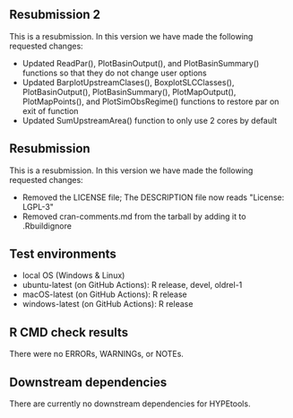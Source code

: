 ## Resubmission 2
This is a resubmission. In this version we have made the following requested changes:
* Updated ReadPar(), PlotBasinOutput(), and PlotBasinSummary() functions so that they do not change user options
* Updated BarplotUpstreamClases(), BoxplotSLCClasses(), PlotBasinOutput(), PlotBasinSummary(), PlotMapOutput(), PlotMapPoints(), and PlotSimObsRegime() functions to restore par on exit of function
* Updated SumUpstreamArea() function to only use 2 cores by default

## Resubmission
This is a resubmission. In this version we have made the following requested changes:
* Removed the LICENSE file; The DESCRIPTION file now reads "License: LGPL-3"
* Removed cran-comments.md from the tarball by adding it to .Rbuildignore

## Test environments
* local OS (Windows & Linux)
* ubuntu-latest (on GitHub Actions): R release, devel, oldrel-1
* macOS-latest (on GitHub Actions): R release
* windows-latest (on GitHub Actions): R release

## R CMD check results
There were no ERRORs, WARNINGs, or NOTEs.

## Downstream dependencies
There are currently no downstream dependencies for HYPEtools.
